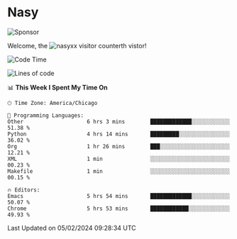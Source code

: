 # Nasy

<!--
<p align="center">
<img height="200" src="https://github-readme-stats.vercel.app/api?username=nasyxx&count_private=true&show_icons=true&theme=dracula&include_all_commits=true"/>
<img height="200" src="https://github-readme-stats.vercel.app/api/top-langs/?username=nasyxx&theme=dracula&hide=html,jupyter+notebook&count_private=true&show_icons=true"/>
</p>

  
----------------
-->

![Sponsor](https://img.shields.io/static/v1.svg?label=Sponsor&message=%E2%9D%A4&logo=GitHub&style=flat&color=pink)
 
Welcome, the ![nasyxx visitor counter](https://count.getloli.com/get/@nasyxx?theme=rule34)th vistor!
 
<!--START_SECTION:waka-->
![Code Time](http://img.shields.io/badge/Code%20Time-4%2C284%20hrs%2023%20mins-blue)

![Lines of code](https://img.shields.io/badge/From%20Hello%20World%20I%27ve%20Written-6.3%20million%20lines%20of%20code-blue)

📊 **This Week I Spent My Time On** 

```text
🕑︎ Time Zone: America/Chicago

💬 Programming Languages: 
Other                    6 hrs 3 mins        █████████████░░░░░░░░░░░░   51.38 % 
Python                   4 hrs 14 mins       █████████░░░░░░░░░░░░░░░░   36.02 % 
Org                      1 hr 26 mins        ███░░░░░░░░░░░░░░░░░░░░░░   12.21 % 
XML                      1 min               ░░░░░░░░░░░░░░░░░░░░░░░░░   00.23 % 
Makefile                 1 min               ░░░░░░░░░░░░░░░░░░░░░░░░░   00.15 % 

🔥 Editors: 
Emacs                    5 hrs 54 mins       █████████████░░░░░░░░░░░░   50.07 % 
Chrome                   5 hrs 53 mins       ████████████░░░░░░░░░░░░░   49.93 % 
```


 Last Updated on 05/02/2024 09:28:34 UTC
<!--END_SECTION:waka-->

<!-- ![visitors](https://visitor-badge.laobi.icu/badge?page_id=nasyxx.nasyxx) -->
